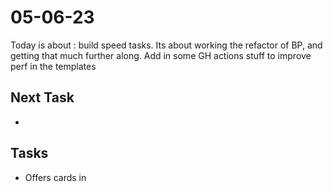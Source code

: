 # 05-06-23

Today is about : build speed tasks. Its about working the refactor of BP, and getting that much further along.
Add in some GH actions stuff to improve perf in the templates

## Next Task

-

## Tasks

- Offers cards in
